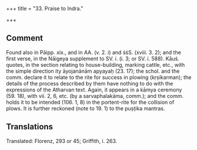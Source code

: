 +++
title = "33. Praise to Indra."

+++
## Comment
Found also in Pāipp. xix., and in AA. (v. 2. i) and śśS. (xviii. 3. 2); and the first verse, in the Nāigeya supplement to SV. i. (i. 3; or SV. i. 588). Kāuś. quotes, in the section relating to house-building, marking cattle, etc., with the simple direction ity āyojanānām apyayaḥ (23. 17); the schol. and the comm. declare it to relate to the rite for success in plowing (kṛṣikarman); the details of the process described by them have nothing to do with the expressions of the Atharvan text. Again, it appears in a kāmya ceremony (59. 18), with vii. 2, 6, etc. (by a sarvaphalakāma, comm.); and the comm. holds it to be intended (106. 1, 8) in the portent-rite for the collision of plows. It is further reckoned (note to 19. 1) to the puṣṭika mantras.


## Translations
Translated: Florenz, 293 or 45; Griffith, i. 263.
